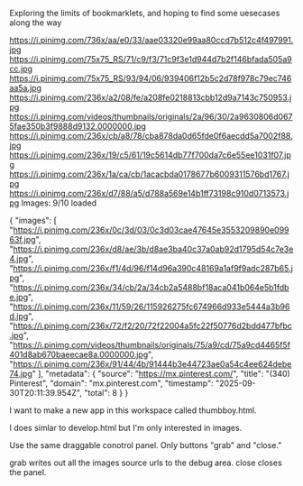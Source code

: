 Exploring the limits of bookmarklets, and hoping to find some uesecases along the way


https://i.pinimg.com/736x/aa/e0/33/aae03320e99aa80ccd7b512c4f497991.jpg 
https://i.pinimg.com/75x75_RS/71/c9/f3/71c9f3e1d944d7b2f146bfada505a9cc.jpg 
https://i.pinimg.com/75x75_RS/93/94/06/939406f12b5c2d78f978c79ec746aa5a.jpg 
https://i.pinimg.com/236x/a2/08/fe/a208fe0218813cbb12d9a7143c750953.jpg https://i.pinimg.com/videos/thumbnails/originals/2a/96/30/2a9630806d0675fae350b3f9888d9132.0000000.jpg https://i.pinimg.com/236x/cb/a8/78/cba878da0d65fde0f6aecdd5a7002f88.jpg https://i.pinimg.com/236x/19/c5/61/19c5614db77f700da7c6e55ee1031f07.jpg https://i.pinimg.com/236x/1a/ca/cb/1acacbda0178677b6009311576bd1767.jpg https://i.pinimg.com/236x/d7/88/a5/d788a569e14b1ff73198c910d0713573.jpg Images: 9/10 loaded

{
  "images": [
    "https://i.pinimg.com/236x/0c/3d/03/0c3d03cae47645e3553209890e09963f.jpg",
    "https://i.pinimg.com/236x/d8/ae/3b/d8ae3ba40c37a0ab92d1795d54c7e3e4.jpg",
    "https://i.pinimg.com/236x/f1/4d/96/f14d96a390c48169a1af9f9adc287b65.jpg",
    "https://i.pinimg.com/236x/34/cb/2a/34cb2a5488bf18aca041b064e5b1fdbe.jpg",
    "https://i.pinimg.com/236x/11/59/26/115926275fc674966d933e5444a3b96d.jpg",
    "https://i.pinimg.com/236x/72/f2/20/72f22004a5fc22f50776d2bdd477bfbc.jpg",
    "https://i.pinimg.com/videos/thumbnails/originals/75/a9/cd/75a9cd4465f5f401d8ab670baeecae8a.0000000.jpg",
    "https://i.pinimg.com/236x/91/44/4b/91444b3e44723ae0a54c4ee624debe74.jpg"
  ],
  "metadata": {
    "source": "https://mx.pinterest.com/",
    "title": "(340) Pinterest",
    "domain": "mx.pinterest.com",
    "timestamp": "2025-09-30T20:11:39.954Z",
    "total": 8
  }
}

I want to make a new app in this workspace called thumbboy.html.

I does simlar to develop.html but I'm only interested in images.

Use the same draggable conotrol panel. Only buttons "grab" and "close."


grab writes out all the images source urls to the debug area.
close closes the panel.